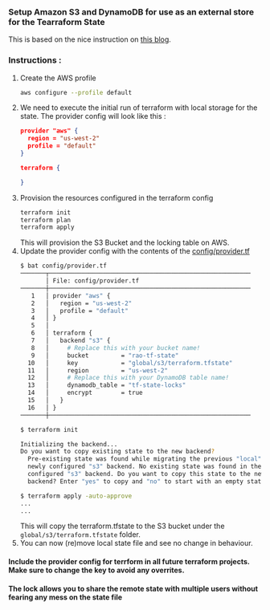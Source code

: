 ###  Setup Amazon S3 and DynamoDB for use as an external store for the Tearraform State
This is based on the nice instruction on [this blog](https://blog.gruntwork.io/how-to-manage-terraform-state-28f5697e68fa#784f).

### Instructions : 

1. Create the AWS profile 
    ```bash
    aws configure --profile default
    ```
1. We need to execute the initial run of terraform with local storage for the state. The provider config will look like this : 
    ```json
    provider "aws" {
      region = "us-west-2"
      profile = "default"
    }
    
    terraform {
    
    }
    ```
1. Provision the resources configured in the terraform config
    ```bash
    terraform init 
    terraform plan
    terraform apply 
    ```
    This will provision the S3 Bucket and the locking table on AWS.
1. Update the provider config with the contents of the [config/provider.tf](config/provider.tf)
    ```bash
    $ bat config/provider.tf
    ───────┬────────────────────────────────────────────────────────
           │ File: config/provider.tf
    ───────┼────────────────────────────────────────────────────────
       1   │ provider "aws" {
       2   │   region = "us-west-2"
       3   │   profile = "default"
       4   │ }
       5   │ 
       6   │ terraform {
       7   │   backend "s3" {
       8   │     # Replace this with your bucket name!
       9   │     bucket         = "rao-tf-state"
      10   │     key            = "global/s3/terraform.tfstate"
      11   │     region         = "us-west-2"
      12   │     # Replace this with your DynamoDB table name!
      13   │     dynamodb_table = "tf-state-locks"
      14   │     encrypt        = true
      15   │   }
      16   │ }
    ───────┼────────────────────────────────────────────────────────
    ```
    ```bash
    $ terraform init 
    
    Initializing the backend...
    Do you want to copy existing state to the new backend?
      Pre-existing state was found while migrating the previous "local" backend to the
      newly configured "s3" backend. No existing state was found in the newly
      configured "s3" backend. Do you want to copy this state to the new "s3"
      backend? Enter "yes" to copy and "no" to start with an empty state.
    
    $ terraform apply -auto-approve
    ...
    ...
    ```
    This will copy the terraform.tfstate to the S3 bucket under the `global/s3/terraform.tfstate` folder.
1. You can now (re)move local state file and see no change in behaviour. 



#### Include the provider config for terrform in all future terraform projects. Make sure to change the key to avoid any overrites. 

#### The lock allows you to share the remote state with multiple users without fearing any mess on the state file